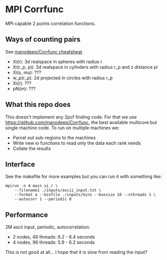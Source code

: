 # MPI Corrfunc

MPI capable 2 points correlation functions.

## Ways of counting pairs

See [manodeep/Corrfunc cheatsheat](http://corrfunc.readthedocs.io/en/master/all-interfaces.html).

* Xi(r): 3d realspace in spheres with radius r
* Xi(r_p, pi): 3d realspace in cylinders with radius r_p and z distance pi
* Xi(s, mu): ???
* w_p(r_p): 2d projected in circles with radius r_p
* Xi(r): ???
* pN(m): ???

## What this repo does

This doesn't implement any 2pcf finding code. For that we use https://github.com/manodeep/Corrfunc, the best available multicore but single machine code. To run on multiple machines we:

* Parcel out sub-regions to the machines
* Write new io functions to read only the data each rank needs
* Collate the results

## Interface

See the makefile for more examples but you can run it with something like:
```
mpirun -n 4 main xi_r \
    --filename1 ./inputs/ascii_input.txt \
    --format a --binfile ./inputs/bins --boxsize 10 --nthreads 1 \
    --autocorr 1 --periodic 0
```

## Performance

2M ascii input, periodic, autocorrelation:

* 2 nodes, 48 threads: 6.2 - 6.4 seconds
* 4 nodes, 96 threads: 5.9 - 6.2 seconds

This is not good at all... I hope that it is slow from reading the input?

